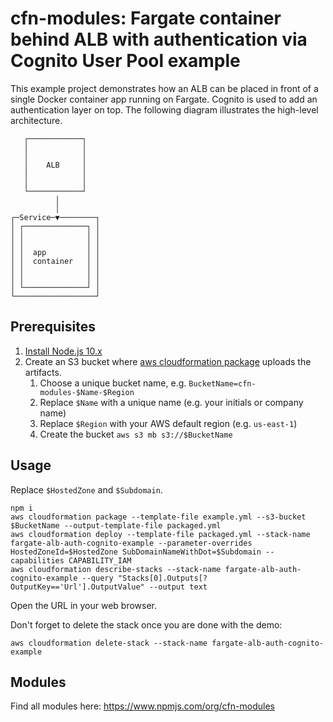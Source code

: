 # cfn-modules: Fargate container behind ALB with authentication via Cognito User Pool example

This example project demonstrates how an ALB can be placed in front of a single Docker container app running on Fargate. Cognito is used to add an authentication layer on top. The following diagram illustrates the high-level architecture.

```
   ┌────────────┐   
   │            │   
   │            │   
   │    ALB     │   
   │            │   
   │            │   
   └────────────┘   
          │         
          │         
┌─Service─▼────────┐
│ ┌──────────────┐ │
│ │              │ │
│ │              │ │
│ │  app         │ │
│ │  container   │ │
│ │              │ │
│ │              │ │
│ └──────────────┘ │
└──────────────────┘
```

## Prerequisites

1. [Install Node.js 10.x](https://nodejs.org/)
2. Create an S3 bucket where [aws cloudformation package](https://docs.aws.amazon.com/cli/latest/reference/cloudformation/package.html) uploads the artifacts.
    1. Choose a unique bucket name, e.g. `BucketName=cfn-modules-$Name-$Region`
    2. Replace `$Name` with a unique name (e.g. your initials or company name)
    3. Replace `$Region` with your AWS default region (e.g. `us-east-1`)
    4. Create the bucket `aws s3 mb s3://$BucketName`

## Usage

Replace `$HostedZone` and `$Subdomain`.

```
npm i
aws cloudformation package --template-file example.yml --s3-bucket $BucketName --output-template-file packaged.yml
aws cloudformation deploy --template-file packaged.yml --stack-name fargate-alb-auth-cognito-example --parameter-overrides HostedZoneId=$HostedZone SubDomainNameWithDot=$Subdomain --capabilities CAPABILITY_IAM
aws cloudformation describe-stacks --stack-name fargate-alb-auth-cognito-example --query "Stacks[0].Outputs[?OutputKey=='Url'].OutputValue" --output text
```

Open the URL in your web browser.

Don't forget to delete the stack once you are done with the demo:

```
aws cloudformation delete-stack --stack-name fargate-alb-auth-cognito-example
```

## Modules

Find all modules here: https://www.npmjs.com/org/cfn-modules
